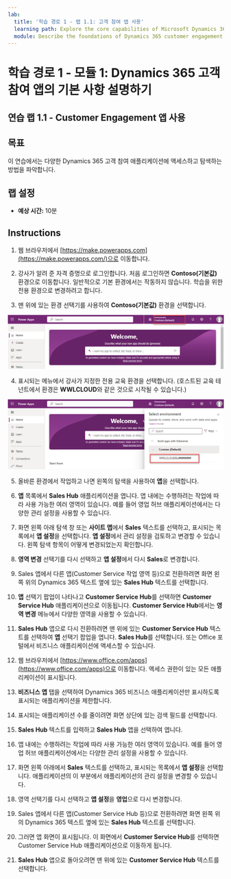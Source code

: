 ```yaml
---
lab:
  title: '학습 경로 1 - 랩 1.1: 고객 참여 앱 사용'
  learning path: Explore the core capabilities of Microsoft Dynamics 365 customer engagement apps
  module: Describe the foundations of Dynamics 365 customer engagement apps
---
```


학습 경로 1 - 모듈 1: Dynamics 365 고객 참여 앱의 기본 사항 설명하기
========================

## 연습 랩 1.1 - Customer Engagement 앱 사용 

## 목표

이 연습에서는 다양한 Dynamics 365 고객 참여 애플리케이션에 액세스하고 탐색하는 방법을 파악합니다. 

## 랩 설정

  - **예상 시간:** 10분

## Instructions

1. 웹 브라우저에서 [https://make.powerapps.com](https://make.powerapps.com/)으로 이동합니다. 

2. 강사가 알려 준 자격 증명으로 로그인합니다. 처음 로그인하면 **Contoso(기본값)** 환경으로 이동합니다. 일반적으로 기본 환경에서는 작동하지 않습니다. 학습을 위한 전용 환경으로 변경하려고 합니다. 

3.  맨 위에 있는 환경 선택기를 사용하여 **Contoso(기본값)** 환경을 선택합니다. 

![환경 선택](media/lab-11-work-with-customer-engagement-apps-01.png)

4. 표시되는 메뉴에서 강사가 지정한 전용 교육 환경을 선택합니다. (호스트된 교육 테넌트에서 환경은 **WWLCLOUD**와 같은 것으로 시작될 수 있습니다.)

![환경 유효성 검사](media/lab-11-work-with-customer-engagement-apps-02.png)

5. 올바른 환경에서 작업하고 나면 왼쪽의 탐색을 사용하여 **앱**을 선택합니다. 

6. **앱** 목록에서 **Sales Hub** 애플리케이션을 엽니다. 앱 내에는 수행하려는 작업에 따라 사용 가능한 여러 영역이 있습니다. 예를 들어 영업 허브 애플리케이션에서는 다양한 관리 설정을 사용할 수 있습니다.

7. 화면 왼쪽 아래 탐색 창 또는 **사이트 맵**에서 **Sales** 텍스트를 선택하고, 표시되는 목록에서 **앱 설정**을 선택합니다. **앱 설정**에서 관리 설정을 검토하고 변경할 수 있습니다. 왼쪽 탐색 항목이 어떻게 변경되었는지 확인합니다.

8. **영역 변경** 선택기를 다시 선택하고 **앱 설정**에서 다시 **Sales**로 변경합니다.

9. Sales 앱에서 다른 앱(Customer Service 작업 영역 등)으로 전환하려면 화면 왼쪽 위의 Dynamics 365 텍스트 옆에 있는 **Sales Hub** 텍스트를 선택합니다.

10.  **앱** 선택기 팝업이 나타나고 **Customer Service Hub**를 선택하면 **Customer Service Hub** 애플리케이션으로 이동됩니다. **Customer Service Hub**에서는 **영역 변경** 메뉴에서 다양한 영역을 사용할 수 있습니다.

11. **Sales Hub** 앱으로 다시 전환하려면 맨 위에 있는 **Customer Service Hub** 텍스트를 선택하여 **앱** 선택기 팝업을 엽니다. **Sales Hub**를 선택합니다.
또는 Office 포털에서 비즈니스 애플리케이션에 액세스할 수 있습니다. 

12. 웹 브라우저에서 [https://www.office.com/apps](https://www.office.com/apps)으로 이동합니다. 액세스 권한이 있는 모든 애플리케이션이 표시됩니다.

13. **비즈니스 앱** 탭을 선택하여 Dynamics 365 비즈니스 애플리케이션만 표시하도록 표시되는 애플리케이션을 제한합니다.

14. 표시되는 애플리케이션 수를 줄이려면 화면 상단에 있는 검색 필드를 선택합니다.

15. **Sales Hub** 텍스트를 입력하고 **Sales Hub** 앱을 선택하여 엽니다.

16. 앱 내에는 수행하려는 작업에 따라 사용 가능한 여러 영역이 있습니다. 예를 들어 영업 허브 애플리케이션에서는 다양한 관리 설정을 사용할 수 있습니다.

17. 화면 왼쪽 아래에서 **Sales** 텍스트를 선택하고, 표시되는 목록에서 **앱 설정**을 선택합니다. 애플리케이션의 이 부분에서 애플리케이션의 관리 설정을 변경할 수 있습니다.

18. 영역 선택기를 다시 선택하고 **앱 설정**을 **영업**으로 다시 변경합니다.

19. Sales 앱에서 다른 앱(Customer Service Hub 등)으로 전환하려면 화면 왼쪽 위의 Dynamics 365 텍스트 옆에 있는 **Sales Hub** 텍스트를 선택합니다.

20. 그러면 앱 화면이 표시됩니다. 이 화면에서 **Customer Service Hub**를 선택하면 Customer Service Hub 애플리케이션으로 이동하게 됩니다.

21. **Sales Hub** 앱으로 돌아오려면 맨 위에 있는 **Customer Service Hub** 텍스트를 선택합니다.
